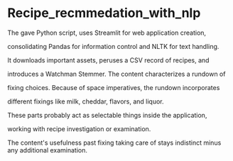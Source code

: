 # Recipe_recmmedation_with_nlp

The gave Python script, uses Streamlit for web application creation,


consolidating Pandas  for information control and NLTK for text handling.


It downloads important assets, peruses a CSV record of recipes, and 

introduces a Watchman Stemmer. The content characterizes a rundown of 

fixing choices. Because of space imperatives, the rundown incorporates 

different fixings like milk, cheddar, flavors, and liquor. 

These parts probably act as selectable things inside the application,

working with recipe investigation or examination. 

The content's usefulness past fixing taking care of stays indistinct minus any additional examination.
